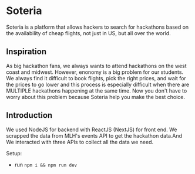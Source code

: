 # Soteria
Soteria is a platform that allows hackers to search for hackathons based on the availability of cheap flights, not just in US, but all over the world.

## Inspiration
As big hackathon fans, we always wants to attend hackathons on the west coast and midwest. However, enonomy is a big problem for our students. We always find it difficult to book flights, pick the right prices, and wait for the prices to go lower and this process is especially difficult when there are MULTIPLE hackathons happening at the same time. Now you don't have to worry about this problem because Soteria help you make the best choice.

## Introduction
We used NodeJS for backend with ReactJS (NextJS) for front end. We scrapped the data from MLH's events API to get the hackathon data.And We interacted with three APIs to collect all the data we need.


Setup:
- run ```npm i && npm run dev``` 

